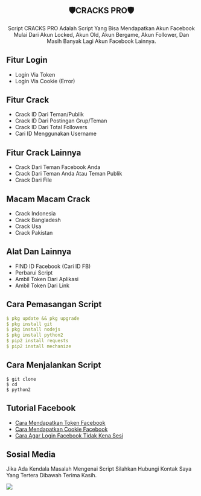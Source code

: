 <h2 align="center">🛡CRACKS PRO🛡</h2>
<center>
Script CRACKS PRO Adalah Script Yang Bisa Mendapatkan Akun Facebook Mulai Dari Akun Locked, Akun Old, Akun Bergame, Akun Follower, Dan Masih Banyak Lagi Akun Facebook Lainnya.
</center>

## Fitur Login
- Login Via Token
- Login Via Cookie (Error) 

## Fitur Crack
- Crack ID Dari Teman/Publik
- Crack ID Dari Postingan Grup/Teman
- Crack ID Dari Total Followers
- Cari ID Menggunakan Username

## Fitur Crack Lainnya 
- Crack Dari Teman Facebook Anda
- Crack Dari Teman Anda Atau Teman Publik 
- Crack Dari File

## Macam Macam Crack
- Crack Indonesia 
- Crack Bangladesh 
- Crack Usa 
- Crack Pakistan 

## Alat Dan Lainnya 
- FIND ID Facebook (Cari ID FB) 
- Perbarui Script
- Ambil Token Dari Aplikasi 
- Ambil Token Dari Link

## Cara Pemasangan Script
```yml
$ pkg update && pkg upgrade
$ pkg install git
$ pkg install nodejs
$ pkg install python2
$ pip2 install requests
$ pip2 install mechanize
```

## Cara Menjalankan Script
```
$ git clone 
$ cd 
$ python2 
```

## Tutorial Facebook 
* [Cara Mendapatkan Token Facebook](https://www.agunghostkey.com/2018/09/cara-mudah-dapatkan-acces-token-lewat.html)
* [Cara Mendapatkan Cookie Facebook](https://pandasid.blogspot.com/2020/05/cara-mendapatkan-cookie-facebook-dengan.html)
* [Cara Agar Login Facebook Tidak Kena Sesi](https://www.blogotech.net/2020/05/cara-mencegah-mengatasi-akun-fb-checkpoint.html)

## Sosial Media
Jika Ada Kendala Masalah Mengenai Script Silahkan Hubungi Kontak Saya Yang Tertera Dibawah Terima Kasih.

[![](https://img.shields.io/badge/Whatsapp-CHAT-red?logo=Whatsapp&logoColor=red&labelColor=white)](https://wa.me/message/5FPWZX7IUSJXF1)
